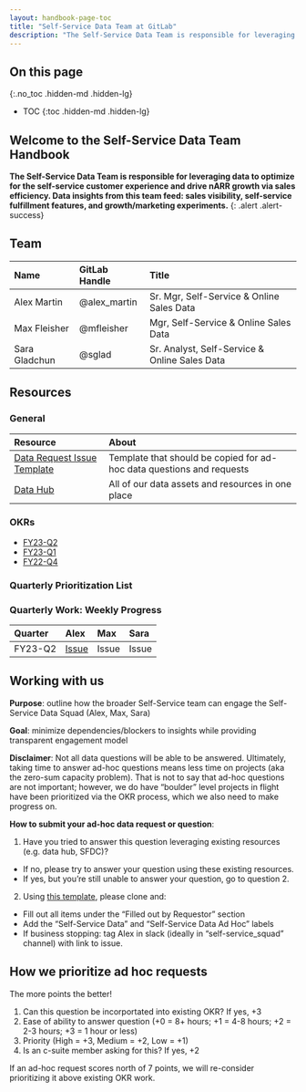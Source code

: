 ```yaml
---
layout: handbook-page-toc
title: "Self-Service Data Team at GitLab"
description: "The Self-Service Data Team is responsible for leveraging data to optimize for the self-service customer experience and drive nARR growth via sales efficiency. Data insights from this team feed: sales visibility, self-service fulfillment features, and growth/marketing experiments."
---
```


## On this page
{:.no_toc .hidden-md .hidden-lg}

- TOC
{:toc .hidden-md .hidden-lg}

<link rel="stylesheet" type="text/css" href="/stylesheets/biztech.css" />

## Welcome to the Self-Service Data Team Handbook

**The Self-Service Data Team is responsible for leveraging data to optimize for the self-service customer experience and drive nARR growth via sales efficiency. Data insights from this team feed: sales visibility, self-service fulfillment features, and growth/marketing experiments.** 
{: .alert .alert-success}


## Team

|  **Name** | **GitLab Handle** | **Title** |
| :--------------- | :----------------- | :----------------- |
| Alex Martin | @alex_martin | Sr. Mgr, Self-Service & Online Sales Data |
| Max Fleisher | @mfleisher |  Mgr, Self-Service & Online Sales Data |
| Sara Gladchun | @sglad | Sr. Analyst, Self-Service & Online Sales Data |

## Resources

### General

|  **Resource** | **About** |
| :--------------- | :----------------- | 
| [Data Request Issue Template](https://gitlab.com/gitlab-com/sales-team/self-service/-/issues/102) | Template that should be copied for ad-hoc data questions and requests | 
| [Data Hub](https://docs.google.com/document/d/10p86n7f5vt4UmhHM4ZGRZm4OSa5k5g-LKQ0uBAKnvSc/edit?usp=sharing) | All of our data assets and resources in one place | 


### OKRs

- [FY23-Q2](https://app.ally.io/users/181976/objectives?tab=0&time_period_id=155985&selected_dashboard_id=0&viewId=436426)
- [FY23-Q1](https://gitlab.com/gitlab-com/sales-team/self-service/-/issues/40)
- [FY22-Q4](https://gitlab.com/gitlab-com/sales-team/self-service/-/issues/19)

### Quarterly Prioritization List


### Quarterly Work: Weekly Progress

|  **Quarter** | **Alex** | **Max** | **Sara** |
| :--------------- | :----------------- | :----------------- | :----------------- |
| FY23-Q2 | [Issue](https://gitlab.com/gitlab-com/sales-team/self-service/-/issues/101) | Issue | Issue |



## Working with us
**Purpose**: outline how the broader Self-Service team can engage the Self-Service Data Squad (Alex, Max, Sara)

**Goal**: minimize dependencies/blockers to insights while providing transparent engagement model

**Disclaimer**: Not all data questions will be able to be answered. Ultimately, taking time to answer ad-hoc questions means less time on projects (aka the zero-sum capacity problem). That is not to say that ad-hoc questions are not important; however, we do have “boulder” level projects in flight have been prioritized via the OKR process, which we also need to make progress on.

**How to submit your ad-hoc data request or question**:

1. Have you tried to answer this question leveraging existing resources (e.g. data hub, SFDC)?

- If no, please try to answer your question using these existing resources.
- If yes, but you’re still unable to answer your question, go to question 2.

2. Using [this template](https://gitlab.com/gitlab-com/sales-team/self-service/-/issues/102), please clone and:

- Fill out all items under the “Filled out by Requestor” section
- Add the “Self-Service Data” and “Self-Service Data Ad Hoc” labels
- If business stopping: tag Alex in slack (ideally in “self-service_squad” channel) with link to issue.

## How we prioritize ad hoc requests
The more points the better!

1. Can this question be incorportated into existing OKR? If yes, +3
2. Ease of ability to answer question (+0 = 8+ hours; +1 = 4-8 hours; +2 = 2-3 hours; +3 = 1 hour or less)
3. Priority (High = +3, Medium = +2, Low = +1)
4. Is an c-suite member asking for this? If yes, +2

If an ad-hoc request scores north of 7 points, we will re-consider prioritizing it above existing OKR work.


